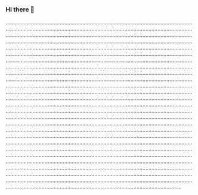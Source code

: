 ### Hi there 👋

.............................................................................................................................................................................................................................................................................................................................................................................................................................................................................................................................................................................................................................................................................................................................................................................................................................................................................................................................................................................................................................................................................................................................................................................................................................................................................................................................................................................................................................................................................................................................................................................................................................................................................................................................................................................................................................................................................................................................................................................................................................................................................................................................................................................................................................................................................................................................................................................................................................................................................................................................................................................................................................................................................................................................................................................................................................................................................................................................................................................................................................................................................................................................................................................................................................................................................................................................................................................................................................................................................
